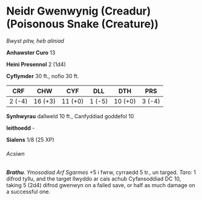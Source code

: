 # Neidr Gwenwynig (Creadur) (Poisonous Snake (Creature))

*Bwyst pitw, heb aliniad*

**Anhawster Curo** 13

**Heini Presennol** 2 (1d4)

**Cyflymder** 30 ft., nofio 30 ft.

| CRF    | CHW     | CYF     | DLL    | DTH     | PRS    |
|--------|---------|---------|--------|---------|--------|
| 2 (-4) | 16 (+3) | 11 (+0) | 1 (-5) | 10 (+0) | 3 (-4) |

**Synhwyrau** dallweld 10 ft., Canfyddiad goddefol 10

**Ieithoedd** -

**Sialens** 1/8 (25 XP)

###### Acsiwn

***Brathu***. *Ymosodiad Arf Sgarmes* +5 i fwrw, cyrraedd 5 tr., un targed. *Taro:* 1 difrod tyllu, and the target llwyddo ar cais achub Cyfansoddiad DC 10, taking 5 (2d4) difrod gwenwyn on a failed save, or half as much damage on a successful one.
